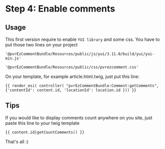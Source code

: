 # Step 4: Enable comments

## Usage

This first version require to enable ```YUI library``` and some css. You have to put those two lines on your project

```jinja
'@pvrEzCommentBundle/Resources/public/js/yui/3.11.0/build/yui/yui-min.js'
```

```jinja
'@pvrEzCommentBundle/Resources/public/css/pvrezcomment.css'
```

On your template, for example article.html.twig, just put this line:
```jinja
{{ render_esi( controller( "pvrEzCommentBundle:Comment:getComments", {'contentId': content.id, 'locationId': location.id })) }}
```

## Tips

If you would like to display comments count anywhere on you site, just paste this line to your twig template

```jinja
{{ content.id|getCountComments() }}
```

That's all :)
